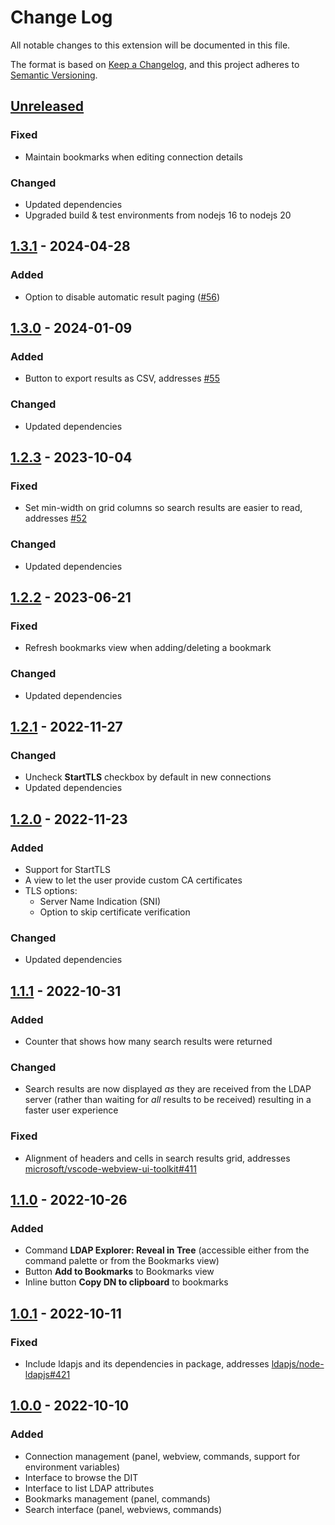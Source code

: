 # Change Log

All notable changes to this extension will be documented in this file.

The format is based on [Keep a Changelog](https://keepachangelog.com/en/1.0.0/),
and this project adheres to [Semantic Versioning](https://semver.org/spec/v2.0.0.html).

## [Unreleased]
### Fixed
- Maintain bookmarks when editing connection details
### Changed
- Updated dependencies
- Upgraded build & test environments from nodejs 16 to nodejs 20

## [1.3.1] - 2024-04-28
### Added
- Option to disable automatic result paging ([#56](https://github.com/fengtan/ldap-explorer/issues/56))

## [1.3.0] - 2024-01-09
### Added
- Button to export results as CSV, addresses [#55](https://github.com/fengtan/ldap-explorer/issues/55)
### Changed
- Updated dependencies

## [1.2.3] - 2023-10-04
### Fixed
- Set min-width on grid columns so search results are easier to read, addresses [#52](https://github.com/fengtan/ldap-explorer/issues/52)
### Changed
- Updated dependencies

## [1.2.2] - 2023-06-21
### Fixed
- Refresh bookmarks view when adding/deleting a bookmark
### Changed
- Updated dependencies

## [1.2.1] - 2022-11-27
### Changed
- Uncheck **StartTLS** checkbox by default in new connections
- Updated dependencies

## [1.2.0] - 2022-11-23
### Added
- Support for StartTLS
- A view to let the user provide custom CA certificates
- TLS options:
  - Server Name Indication (SNI)
  - Option to skip certificate verification
### Changed
- Updated dependencies

## [1.1.1] - 2022-10-31
### Added
- Counter that shows how many search results were returned
### Changed
- Search results are now displayed *as* they are received from the LDAP server (rather than waiting for *all* results to be received) resulting in a faster user experience
### Fixed
- Alignment of headers and cells in search results grid, addresses [microsoft/vscode-webview-ui-toolkit#411](https://github.com/microsoft/vscode-webview-ui-toolkit/issues/411)

## [1.1.0] - 2022-10-26
### Added
- Command **LDAP Explorer: Reveal in Tree** (accessible either from the command palette or from the Bookmarks view)
- Button **Add to Bookmarks** to Bookmarks view
- Inline button **Copy DN to clipboard** to bookmarks

## [1.0.1] - 2022-10-11
### Fixed
- Include ldapjs and its dependencies in package, addresses [ldapjs/node-ldapjs#421](https://github.com/ldapjs/node-ldapjs/issues/421)

## [1.0.0] - 2022-10-10
### Added
- Connection management (panel, webview, commands, support for environment variables)
- Interface to browse the DIT
- Interface to list LDAP attributes
- Bookmarks management (panel, commands)
- Search interface (panel, webviews, commands)

[Unreleased]: https://github.com/fengtan/ldap-explorer/compare/1.3.1...HEAD
[1.3.1]: https://github.com/fengtan/ldap-explorer/compare/1.3.0...1.3.1
[1.3.0]: https://github.com/fengtan/ldap-explorer/compare/1.2.3...1.3.0
[1.2.3]: https://github.com/fengtan/ldap-explorer/compare/1.2.2...1.2.3
[1.2.2]: https://github.com/fengtan/ldap-explorer/compare/1.2.1...1.2.2
[1.2.1]: https://github.com/fengtan/ldap-explorer/compare/1.2.0...1.2.1
[1.2.0]: https://github.com/fengtan/ldap-explorer/compare/1.1.1...1.2.0
[1.1.1]: https://github.com/fengtan/ldap-explorer/compare/1.1.0...1.1.1
[1.1.0]: https://github.com/fengtan/ldap-explorer/compare/1.0.1...1.1.0
[1.0.1]: https://github.com/fengtan/ldap-explorer/compare/1.0.0...1.0.1
[1.0.0]: https://github.com/fengtan/ldap-explorer/releases/tag/1.0.0
